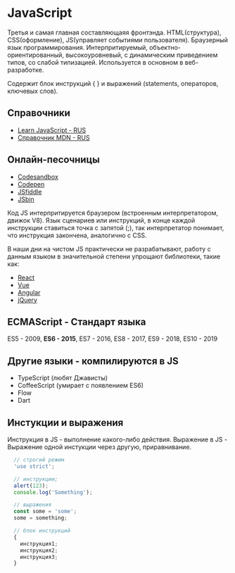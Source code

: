 # JavaScript

Третья и самая главная составляющаяя фронтэнда. HTML(структура), CSS(оформление), JS(управляет событиями пользователя). Браузерный язык программирования. Интерпритируемый, объектно-ориентированный, высокоуровневый, с динамическим приведением типов, со слабой типизацией. Используется в основном в веб-разработке.

Содержит блок инструкций { } и выражений (statements, операторов, ключевых слов).

## Справочники

* [Learn JavaScript - RUS](https://learn.javascript.ru/)
* [Справочник MDN - RUS](https://developer.mozilla.org/ru/docs/Web/JavaScript/Reference)

## Онлайн-песочницы

* [Codesandbox](https://codesandbox.io/)
* [Сodepen](https://codepen.io/)
* [JSfiddle](https://jsfiddle.net)
* [JSbin](http://jsbin.com/?html,output)

Код JS интерпритируется браузером (встроенным интерпретатором, движок V8). Язык сценариев или инструкций, в конце каждой инструкции ставиться точка с запятой (;), так интерпретатор понимает, что инструкция закончена, аналогично с CSS.

В наши дни на чистом JS практически не разрабатывают, работу с данным языком в значительной степени упрощают библиотеки, такие как:

* [React](https://reactjs.org/)
* [Vue](https://vuejs.org/)
* [Angular](https://angular.io/)
* [jQuery](https://jquery.com/)

## ECMAScript - Стандарт языка

ES5 - 2009, **ES6 - 2015**, ES7 - 2016, ES8 - 2017, ES9 - 2018, ES10 - 2019

## Другие языки - компилируются в JS

* TypeScript (любят Джависты)
* CoffeeScript (умирает с появлением ES6)
* Flow
* Dart

## Инстукции и выражения

Инструкция в JS - выполнение какого-либо действия. 
Выражение в JS - Выражение одной инстукции через другую, приравнивание.

```javascript
  // строгий режим
  'use strict';

  // инструкции;
  alert(123); 
  console.log('Something');

  // выражения
  const some = 'some'; 
  some = something;

  // блок инструкций
  {
    инструкция1;
    инструкция2;
    инструкция3;
  }
```
